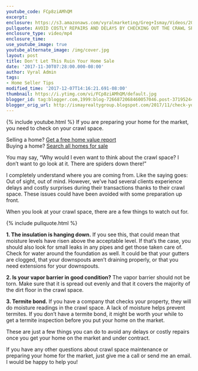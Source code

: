 ```yaml
---
youtube_code: FCp8ziAMhQM
excerpt:
enclosure: https://s3.amazonaws.com/vyralmarketing/Greg+Ismay/Videos/2017/Is+Your+Crawl+Space+Up+to+Date%253F+-+Raleigh+Real+Estate+Agent.mp4
pullquote: AVOID COSTLY REPAIRS AND DELAYS BY CHECKING OUT THE CRAWL SPACE UP FRONT.
enclosure_type: video/mp4
enclosure_time:
use_youtube_image: true
youtube_alternate_image: /img/cover.jpg
layout: post
title: Don't Let This Ruin Your Home Sale
date: '2017-11-30T07:28:00.000-08:00'
author: Vyral Admin
tags:
- Home Seller Tips
modified_time: '2017-12-07T14:16:21.691-08:00'
thumbnail: https://i.ytimg.com/vi/FCp8ziAMhQM/default.jpg
blogger_id: tag:blogger.com,1999:blog-7266872068460057046.post-3719524458236216621
blogger_orig_url: http://ismayrealtygroup.blogspot.com/2017/11/check-your-crawl-space-before-you-put.html
---
```

{% include youtube.html %}
If you are preparing your home for the market, you need to check on your crawl space.

<div class="post-cta">
Selling a home? <a href="" target="_blank">Get a free home value report</a><br>
Buying a home? <a href="" target="_blank">Search all homes for sale</a>
</div>

You may say, “Why would I even want to think about the crawl space? I don’t want to go look at it. There are spiders down there!”

I completely understand where you are coming from. Like the saying goes: Out of sight, out of mind. However, we’ve had several clients experience delays and costly surprises during their transactions thanks to their crawl space. These issues could have been avoided with some preparation up front.

When you look at your crawl space, there are a few things to watch out for.

{% include pullquote.html %}

**1. The insulation is hanging down.** If you see this, that could mean that moisture levels have risen above the acceptable level. If that’s the case, you should also look for small leaks in any pipes and get those taken care of. Check for water around the foundation as well. It could be that your gutters are clogged, that your downspouts aren’t draining properly, or that you need extensions for your downspouts.

**2. Is your vapor barrier in good condition?** The vapor barrier should not be torn. Make sure that it is spread out evenly and that it covers the majority of the dirt floor in the crawl space.

**3. Termite bond.** If you have a company that checks your property, they will do moisture readings in the crawl space. A lack of moisture helps prevent termites. If you don’t have a termite bond, it might be worth your while to get a termite inspection before you put your home on the market.

These are just a few things you can do to avoid any delays or costly repairs once you get your home on the market and under contract.

If you have any other questions about crawl space maintenance or preparing your home for the market, just give me a call or send me an email. I would be happy to help you!
